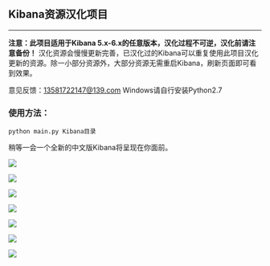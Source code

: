 ## Kibana资源汉化项目

---
**注意：此项目适用于Kibana 5.x-6.x的任意版本，汉化过程不可逆，汉化前请注意备份！** 汉化资源会慢慢更新完善，已汉化过的Kibana可以重复使用此项目汉化更新的资源。除一小部分资源外，大部分资源无需重启Kibana，刷新页面即可看到效果。

意见反馈：13581722147@139.com  Windows请自行安装Python2.7

### 使用方法：
```
python main.py Kibana目录
```
稍等一会一个全新的中文版Kibana将呈现在你面前。

![](https://github.com/anbai-inc/Kibana_Hanization/blob/master/image/login.png)

![](https://github.com/anbai-inc/Kibana_Hanization/blob/master/image/welcome.png)

![](https://github.com/anbai-inc/Kibana_Hanization/blob/master/image/kibana.png)

![](https://github.com/anbai-inc/Kibana_Hanization/blob/master/image/visual.png)

![](https://github.com/anbai-inc/Kibana_Hanization/blob/master/image/visualize.png)

![](https://github.com/anbai-inc/Kibana_Hanization/blob/master/image/grokdebugger.png)

![](https://github.com/anbai-inc/Kibana_Hanization/blob/master/image/monitoring.png)

